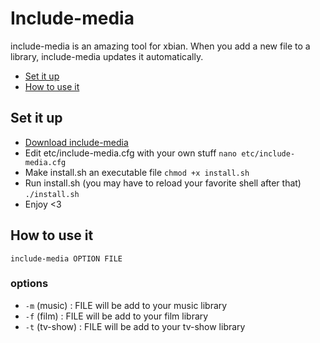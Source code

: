 # Include-media

include-media is an amazing tool for xbian. When you add a new file to a library, include-media updates it automatically.

* [Set it up](#set-it-up)
* [How to use it](#how-to-use-it)

## Set it up

* [Download include-media](https://github.com/Ronces/includemedia/archive/master.zip)
* Edit etc/include-media.cfg with your own stuff `nano etc/include-media.cfg`
* Make install.sh an executable file `chmod +x install.sh`
* Run install.sh (you may have to reload your favorite shell after that) `./install.sh`
* Enjoy <3


## How to use it

```
include-media OPTION FILE
```

### options
* `-m` (music) : FILE will be add to your music library
* `-f` (film) : FILE will be add to your film library
* `-t` (tv-show) : FILE will be add to your tv-show library

